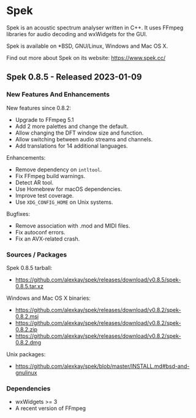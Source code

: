 # Spek

Spek is an acoustic spectrum analyser written in C++. It uses FFmpeg
libraries for audio decoding and wxWidgets for the GUI.

Spek is available on *BSD, GNU/Linux, Windows and Mac OS X.

Find out more about Spek on its website: <https://www.spek.cc/>

## Spek 0.8.5 - Released 2023-01-09

### New Features And Enhancements

New features since 0.8.2:

 * Upgrade to FFmpeg 5.1
 * Add 2 more palettes and change the default.
 * Allow changing the DFT window size and function.
 * Allow switching between audio streams and channels.
 * Add translations for 14 additional languages.

Enhancements:

 * Remove dependency on `intltool`.
 * Fix FFmpeg build warnings.
 * Detect AR tool.
 * Use Homebrew for macOS dependencies.
 * Improve test coverage.
 * Use `XDG_CONFIG_HOME` on Unix systems.

Bugfixes:

 * Remove association with .mod and MIDI files.
 * Fix autoconf errors.
 * Fix an AVX-related crash.

### Sources / Packages

Spek 0.8.5 tarball:

 * <https://github.com/alexkay/spek/releases/download/v0.8.5/spek-0.8.5.tar.xz>

Windows and Mac OS X binaries:

 * <https://github.com/alexkay/spek/releases/download/v0.8.2/spek-0.8.2.msi>
 * <https://github.com/alexkay/spek/releases/download/v0.8.2/spek-0.8.2.zip>
 * <https://github.com/alexkay/spek/releases/download/v0.8.2/spek-0.8.2.dmg>

Unix packages:

 * <https://github.com/alexkay/spek/blob/master/INSTALL.md#bsd-and-gnulinux>

### Dependencies

 * wxWidgets >= 3
 * A recent version of FFmpeg
